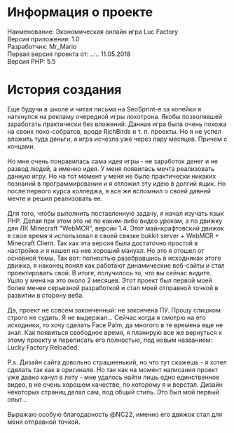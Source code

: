 # Информация о проекте

Наименование: Экономическая онлайн игра Luc Factory<br />
Версия приложения: 1.0<br />
Разработчик: Mr_Mario<br />
Первая версия проекта от: ..:.. 11.05.2018<br />
Версия PHP: 5.5<br />

# История создания

Еще будучи в школе и читая письма на SeoSprint-е за копейки я наткнулся на рекламу очередной игры лохотрона. Якобы
позволявшей заработать практически без вложений. Данная игра была очень похожа на своих лохо-собратов, вроде RichBirds и
т. п. проекты. Но я не успел вложить туда деньги, а игра исчезла уже через пару месяцев. Причем с концами.
<br /><br />
Но мне очень понравилась сама идея игры - не заработок денег и не развод людей, а именно идея. У меня появилась мечта
реализовать данную игру. Но на тот момент у меня не было практически никаких познаний в программировании и я отложил эту
идею в долгий ящик. Но после первого курса колледжа, я все же вспомнил о своей давней мечте и решил реализовать ее.
<br /><br />
Для того, чтобы выполнить поставленную задачу, я начал изучать язык PHP. Делая при этом это не по каким-либо видео урокам,
а по движку для ЛК Minecraft "WebMCR", версии 1.4. Этот майнкрафтовский движок в свое время я использовал в своей связке
bukkit server + WebMCR + Minecraft Client. Так как эта версия была достаточно простой в настройке и я нашел на нее хороший мануал.
Но это я отошел от основной темы. Так вот: полностью разобравшись в исходниках этого движка, я наконец понял как работают
динамические веб-сайты и стал проектировать свой. В итоге, получилось то, что вы сейчас видите. Ушло у меня на это около 2 месяцев.
Этот проект был первой моей более менее серьезной разработкой и стал моей отправной точкой в развитии в сторону веба.
<br /><br />
Да, проект не совсем законченный: не закончена ПУ. Прошу слишком строго не судить. Я не выдержал...
Сейчас когда я смотрю на его исходники, то хочу сделать Face Palm, да многого в те времена еще не знал.
Как появиться свободное время, я планирую все же вернуться к этому проекту и переписать его полностью, под новым названием: Lucky Factory Reloaded.
<br /><br />
P.s. Дизайн сайта довольно страшненький, но что тут скажешь - я хотел сделать так как в оригинале. Но так как на момент написания
проект уже давно канул в лету - мне удалось найти лишь одно единственное видео, в не очень хорошем качестве, по которому я и верстал.
Дизайн некоторых страниц делал сам, под общий стиль. Это был мой первый опыт...
<br /><br />
Выражаю особую благодарность @NC22, именно его движок стал для меня отправной точкой.

